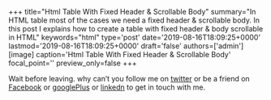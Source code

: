 +++
title="Html Table With Fixed Header & Scrollable Body"
summary="In HTML table most of the cases we need a fixed header & scrollable body. In this post I explains how to create a table with fixed header & body scrollable in HTML"
keywords="html"
type='post'
date='2019-08-16T18:09:25+0000'
lastmod='2019-08-16T18:09:25+0000'
draft='false'
authors=['admin']
[image]
caption='Html Table With Fixed Header & Scrollable Body'
focal_point=''
preview_only=false
+++














Wait before leaving.
why can’t you follow me on <a href="https://twitter.com/arungudelli" target="_blank">twitter</a> or be a friend on <a href="https://www.facebook.com/gudelliArun" target="_blank">Facebook</a> or <a href="https://plus.google.com/+ArunkumarGudelli" target="_blank">googlePlus</a> or <a href="https://www.linkedin.com/in/arungudelli/" target="_blank">linkedn</a> to get in touch with me.









